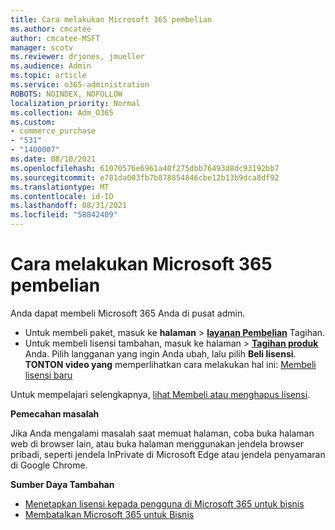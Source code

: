 ```yaml
---
title: Cara melakukan Microsoft 365 pembelian
ms.author: cmcatee
author: cmcatee-MSFT
manager: scotv
ms.reviewer: drjones, jmueller
ms.audience: Admin
ms.topic: article
ms.service: o365-administration
ROBOTS: NOINDEX, NOFOLLOW
localization_priority: Normal
ms.collection: Adm_O365
ms.custom:
- commerce_purchase
- "531"
- "1400007"
ms.date: 08/10/2021
ms.openlocfilehash: 61070576e6961a40f275dbb76493d8dc93192bb7
ms.sourcegitcommit: e781da003fb7b878854846cbe12b13b9dca8df92
ms.translationtype: MT
ms.contentlocale: id-ID
ms.lasthandoff: 08/31/2021
ms.locfileid: "58842409"
---
```

# <a name="how-to-make-a-microsoft-365-purchase"></a>Cara melakukan Microsoft 365 pembelian

Anda dapat membeli Microsoft 365 Anda di pusat admin.
  
- Untuk membeli paket, masuk ke **halaman** \> **[layanan Pembelian](https://go.microsoft.com/fwlink/p/?linkid=868433)** Tagihan.
- Untuk membeli lisensi tambahan,  masuk ke halaman \> **[Tagihan produk](https://go.microsoft.com/fwlink/p/?linkid=842054)** Anda. Pilih langganan yang ingin Anda ubah, lalu pilih **Beli lisensi**.\
**TONTON video yang** memperlihatkan cara melakukan hal ini: [Membeli lisensi baru](https://go.microsoft.com/fwlink/p/?linkid=2154857)
  
Untuk mempelajari selengkapnya, [lihat Membeli atau menghapus lisensi](https://docs.microsoft.com/microsoft-365/commerce/licenses/buy-licenses).

**Pemecahan masalah**

Jika Anda mengalami masalah saat memuat halaman, coba buka halaman web di browser lain, atau buka halaman menggunakan jendela browser pribadi, seperti jendela InPrivate di Microsoft Edge atau jendela penyamaran di Google Chrome.

**Sumber Daya Tambahan**
  
- [Menetapkan lisensi kepada pengguna di Microsoft 365 untuk bisnis](https://docs.microsoft.com/microsoft-365/admin/add-users/add-users)
- [Membatalkan Microsoft 365 untuk Bisnis](https://docs.microsoft.com/microsoft-365/commerce/subscriptions/cancel-your-subscription)